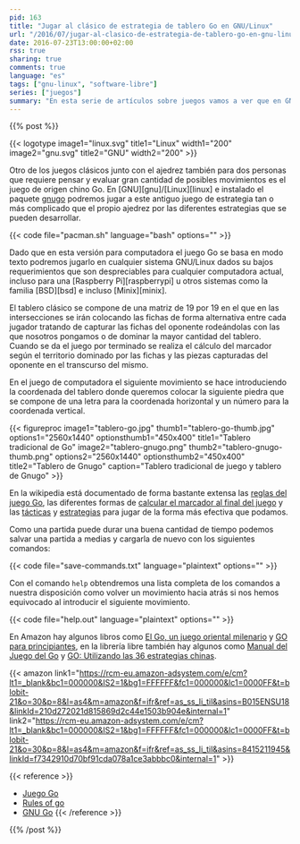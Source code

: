 ```yaml
---
pid: 163
title: "Jugar al clásico de estrategia de tablero Go en GNU/Linux"
url: "/2016/07/jugar-al-clasico-de-estrategia-de-tablero-go-en-gnu-linux/"
date: 2016-07-23T13:00:00+02:00
rss: true
sharing: true
comments: true
language: "es"
tags: ["gnu-linux", "software-libre"]
series: ["juegos"]
summary: "En esta serie de artículos sobre juegos vamos a ver que en GNU/Linux también hay juegos a los que podemos jugar en nuestra plataforma preferida. Otro de ellos es el clásico de estrategia Go."
---
```


{{% post %}}

{{< logotype image1="linux.svg" title1="Linux" width1="200" image2="gnu.svg" title2="GNU" width2="200" >}}

Otro de los juegos clásicos junto con el ajedrez también para dos personas que requiere pensar y evaluar gran cantidad de posibles movimientos es el juego de origen chino Go. En [GNU][gnu]/[Linux][linux] e instalado el paquete [gnugo](https://www.archlinux.org/packages/extra/x86_64/gnugo/) podremos jugar a este antiguo juego de estrategia tan o más complicado que el propio ajedrez por las diferentes estrategias que se pueden desarrollar.

{{< code file="pacman.sh" language="bash" options="" >}}

Dado que en esta versión para computadora el juego Go se basa en modo texto podremos jugarlo en cualquier sistema GNU/Linux dados su bajos requerimientos que son despreciables para cualquier computadora actual, incluso para una [Raspberry Pi][raspberrypi] u otros sistemas como la familia [BSD][bsd] e incluso [Minix][minix].

El tablero clásico se compone de una matriz de 19 por 19 en el que en las intersecciones se irán colocando las fichas de forma alternativa entre cada jugador tratando de capturar las fichas del oponente rodeándolas con las que nosotros pongamos o de dominar la mayor cantidad del tablero. Cuando se da el juego por terminado se realiza el cálculo del marcador según el territorio dominado por las fichas y las piezas capturadas del oponente en el transcurso del mismo.

En el juego de computadora el siguiente movimiento se hace introduciendo la coordenada del tablero donde queremos colocar la siguiente piedra que se compone de una letra para la coordenada horizontal y un número para la coordenada vertical.

{{< figureproc
    image1="tablero-go.jpg" thumb1="tablero-go-thumb.jpg" options1="2560x1440" optionsthumb1="450x400" title1="Tablero tradicional de Go"
    image2="tablero-gnugo.png" thumb2="tablero-gnugo-thumb.png" options2="2560x1440" optionsthumb2="450x400" title2="Tablero de Gnugo"
    caption="Tablero tradicional de juego y tablero de Gnugo" >}}

En la wikipedia está documentado de forma bastante extensa las [reglas del juego Go](https://es.wikipedia.org/wiki/Go#Reglas_del_go), las diferentes formas de [calcular el marcador al final del juego](https://es.wikipedia.org/wiki/Go#Puntuaci.C3.B3n) y las [tácticas](https://es.wikipedia.org/wiki/Go#T.C3.A1ctica) y [estrategias](https://es.wikipedia.org/wiki/Go#Estrategia_b.C3.A1sica) para jugar de la forma más efectiva que podamos.

Como una partida puede durar una buena cantidad de tiempo podemos salvar una partida a medias y cargarla de nuevo con los siguientes comandos:

{{< code file="save-commands.txt" language="plaintext" options="" >}}

Con el comando <code>help</code> obtendremos una lista completa de los comandos a nuestra disposición como volver un movimiento hacia atrás si nos hemos equivocado al introducir el siguiente movimiento.

{{< code file="help.out" language="plaintext" options="" >}}

En Amazon hay algunos libros como [El Go, un juego oriental milenario](https://amzn.to/2anENOU) y [GO para principiantes](https://amzn.to/29ULTWQ), en la librería libre también hay algunos como [Manual del Juego del Go](https://openlibra.com/es/book/manual-del-juego-del-go) y [GO: Utilizando las 36 estrategias chinas](https://openlibra.com/es/book/go-utilizando-las-36-estrategias-chinas).

{{< amazon
    link1="https://rcm-eu.amazon-adsystem.com/e/cm?lt1=_blank&bc1=000000&IS2=1&bg1=FFFFFF&fc1=000000&lc1=0000FF&t=blobit-21&o=30&p=8&l=as4&m=amazon&f=ifr&ref=as_ss_li_til&asins=B015ENSU18&linkId=210d272021d815869d2c44e1503b904e&internal=1"
    link2="https://rcm-eu.amazon-adsystem.com/e/cm?lt1=_blank&bc1=000000&IS2=1&bg1=FFFFFF&fc1=000000&lc1=0000FF&t=blobit-21&o=30&p=8&l=as4&m=amazon&f=ifr&ref=as_ss_li_til&asins=8415211945&linkId=f7342910d70bf91cda078a1ce3abbbc0&internal=1" >}}

{{< reference >}}
* [Juego Go](https://en.wikipedia.org/wiki/Go_(game))
* [Rules of go](https://en.wikipedia.org/wiki/Rules_of_go)
* [GNU Go](https://www.gnu.org/software/gnugo/)
{{< /reference >}}

{{% /post %}}
